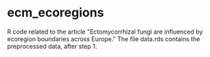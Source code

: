 # ecm_ecoregions
R code related to the article "Ectomycorrhizal fungi are influenced by ecoregion boundaries across Europe."
The file data.rds contains the preprocessed data, after step 1. 
